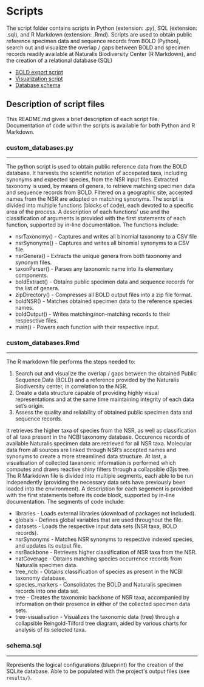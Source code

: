 <!-- ABOUT THE DIRECTORY -->
# Scripts

The script folder contains scripts in Python (extension: .py), SQL (extension: .sql), and R Markdown (extension: .Rmd). Scripts are used to obtain public reference specimen data and sequence records from BOLD (Python), search out and visualize the overlap / gaps between BOLD and specimen records readily available at Naturalis Biodiversity Center (R Markdown), and the creation of a relational database (SQL)

- [BOLD export script](custom_databases.py)
- [Visualization script](custom_databases.Rmd)
- [Database schema](schema.sql)


<!-- Description of script files -->
## Description of script files
This README.md gives a brief description of each script file. Documentation of code within the scripts is available for both Python and R Markdown.

### custom_databases.py
-----------------------
The python script is used to obtain public reference data from the BOLD database. It harvests the scientific notation of accepeted taxa, including synonyms and expected species, from the NSR input files. Extracted taxonomy is used, by means of genera, to retrieve matching specimen data and sequence records from BOLD. Filtered on a geographic site, accepted names from the NSR are adopted on matching synonyms. The script is divided into multiple functions (blocks of code), each devoted to a specific area of the process. A description of each functions' use and the classification of arguments is provided with the first statements of each function, supported by in-line documentation. The functions include:

- nsrTaxonomy() - Captures and writes all binomial taxonomy to a CSV file
- nsrSynonyms() - Captures and writes all binomial synonyms to a CSV file.
- nsrGenera() - Extracts the unique genera from both taxonomy and synonym files.
- taxonParser() - Parses any taxonomic name into its elementary components.
- boldExtract() - Obtains public specimen data and sequence records for the list of genera.
- zipDirectory() - Compresses all BOLD output files into a zip file format.
- boldNSR() - Matches obtained specimen data to the reference species names.
- boldOutput() - Writes matching/non-matching records to their respesctive files.
- main() - Powers each function with their respective input.

### custom_databases.Rmd
------------------------
The R markdown file performs the steps needed to:
1. Search out and visualize the overlap / gaps between the obtained Public Sequence Data
(BOLD) and a reference provided by the Naturalis Biodiversity center, in correlation to
the NSR.
2. Create a data structure capable of providing highly visual representations and at the
same time maintaining integrity of each data set’s origin.
3. Assess the quality and reliability of obtained public specimen data and sequence records.

It retrieves the higher taxa of species from the NSR, as well as classification of all taxa present in the NCBI taxonomy database. Occurence records of available Naturalis specimen data are retrieved for all NSR taxa. Molecular data from all sources are linked through NSR’s accepted names and synonyms to create a more streamlined data structure. At last, a visualisation of collected taxanomic information is performed which computes and draws reactive shiny filters through a collapsible d3js tree. The R Markdown file is divided into multiple segments, each able to be run independently (providing the necessary data sets have previously been loaded into the environment). A description for each segement is provided with the first statements before its code block, supported by in-line documentation. The segments of code include:

- libraries - Loads external libraries (download of packages not included).
- globals - Defines global variables that are used throughout the file.
- datasets - Loads the respective input data sets (NSR taxa, BOLD records).
- nsrSynonyms - Matches NSR synonyms to respective indexed species, and updates its output file.
- nsrBackbone - Retrieves higher classification of NSR taxa from the NSR.
- natCoverage - Obtains matching species occurrence records from Naturalis specimen data.
- tree_ncbi - Obtains classification of species as present in the NCBI taxonomy database.
- species_markers - Consolidates the BOLD and Naturalis specimen records into one data set.
- tree - Creates the taxonomic backbone of NSR taxa, accompanied by information on their presence in either of the collected specimen data sets.
- tree-visualisation - Visualizes the taxonomic data (tree) through a collapsible Reingold-Tilford tree diagram, aided by various charts for analysis of its selected taxa.

### schema.sql
--------------
Represents the logical configurations (blueprint) for the creation of the SQLite database. Able to be populated with the project's output files (see `results/`).
